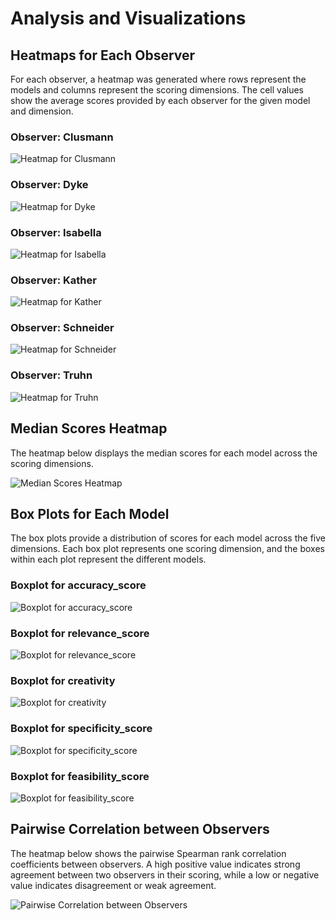 
# Analysis and Visualizations

## Heatmaps for Each Observer

For each observer, a heatmap was generated where rows represent the models and columns represent the scoring dimensions. The cell values show the average scores provided by each observer for the given model and dimension.

### Observer: Clusmann
![Heatmap for Clusmann](heatmap_Clusmann.png)

### Observer: Dyke
![Heatmap for Dyke](heatmap_Dyke.png)

### Observer: Isabella
![Heatmap for Isabella](heatmap_Isabella.png)

### Observer: Kather
![Heatmap for Kather](heatmap_Kather.png)

### Observer: Schneider
![Heatmap for Schneider](heatmap_Schneider.png)

### Observer: Truhn
![Heatmap for Truhn](heatmap_Truhn.png)


## Median Scores Heatmap

The heatmap below displays the median scores for each model across the scoring dimensions.

![Median Scores Heatmap](heatmap_median_scores.png)


## Box Plots for Each Model

The box plots provide a distribution of scores for each model across the five dimensions. Each box plot represents one scoring dimension, and the boxes within each plot represent the different models.

### Boxplot for accuracy_score
![Boxplot for accuracy_score](boxplot_accuracy_score.png)

### Boxplot for relevance_score
![Boxplot for relevance_score](boxplot_relevance_score.png)

### Boxplot for creativity
![Boxplot for creativity](boxplot_creativity.png)

### Boxplot for specificity_score
![Boxplot for specificity_score](boxplot_specificity_score.png)

### Boxplot for feasibility_score
![Boxplot for feasibility_score](boxplot_feasibility_score.png)


## Pairwise Correlation between Observers

The heatmap below shows the pairwise Spearman rank correlation coefficients between observers. A high positive value indicates strong agreement between two observers in their scoring, while a low or negative value indicates disagreement or weak agreement.

![Pairwise Correlation between Observers](correlation_heatmap_observers.png)

